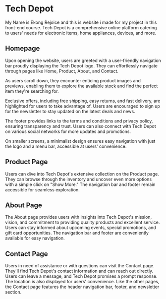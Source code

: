# Tech Depot

My Name is Ekong Rejoice and this is website i made for my project in this front-end course.
Tech Depot is a comprehensive online platform catering to users' needs for electronic items, home appliances, devices, and more.

## Homepage

Upon opening the website, users are greeted with a user-friendly navigation bar proudly displaying the Tech Depot logo. They can effortlessly navigate through pages like Home, Product, About, and Contact.

As users scroll down, they encounter enticing product images and previews, enabling them to explore the available stock and find the perfect item they're searching for.

Exclusive offers, including free shipping, easy returns, and fast delivery, are highlighted for users to take advantage of. Users are encouraged to sign up for the newsletter to stay updated on the latest deals and news.

The footer provides links to the terms and conditions and privacy policy, ensuring transparency and trust. Users can also connect with Tech Depot on various social networks for more updates and promotions.

On smaller screens, a minimalist design ensures easy navigation with just the logo and a menu bar, accessible at users' convenience.

## Product Page

Users can dive into Tech Depot's extensive collection on the Product page. They can browse through the inventory and uncover even more options with a simple click on "Show More." The navigation bar and footer remain accessible for seamless exploration.

## About Page

The About page provides users with insights into Tech Depot's mission, vision, and commitment to providing quality products and excellent service. Users can stay informed about upcoming events, special promotions, and gift card opportunities. The navigation bar and footer are conveniently available for easy navigation.

## Contact Page

Users in need of assistance or with questions can visit the Contact page. They'll find Tech Depot's contact information and can reach out directly. Users can leave a message, and Tech Depot promises a prompt response. The location is also displayed for users' convenience. Like the other pages, the Contact page features the header navigation bar, footer, and newsletter section.
